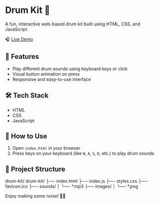 # Drum Kit 🥁

A fun, interactive web-based drum kit built using HTML, CSS, and JavaScript.

🎧 [Live Demo](https://gaurangi25.github.io/Drum-Kit/)

## 🎹 Features

- Play different drum sounds using keyboard keys or click
- Visual button animation on press
- Responsive and easy-to-use interface

## 🛠️ Tech Stack

- HTML
- CSS
- JavaScript

## 🚀 How to Use

1. Open `index.html` in your browser
2. Press keys on your keyboard (like `W`, `A`, `S`, `D`, etc.) to play drum sounds

## 📁 Project Structure

drum-kit/
drum-kit/
├── index.html
├── index.js
├── styles.css
├── favicon.ico
├── sounds/
│ └── *.mp3
├── images/
│ └── *.png

Enjoy making some noise! 🥁🎶
